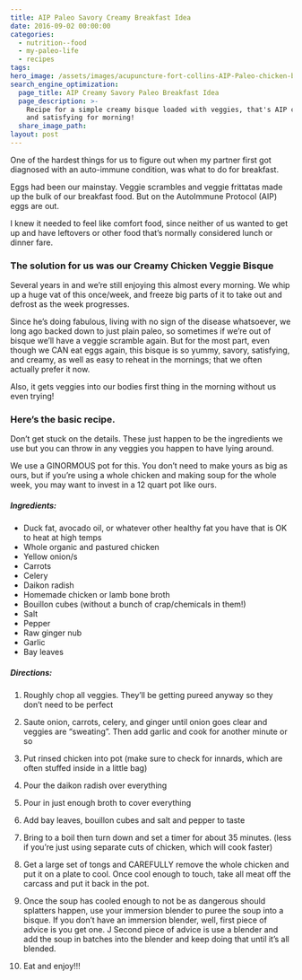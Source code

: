 ```yaml
---
title: AIP Paleo Savory Creamy Breakfast Idea
date: 2016-09-02 00:00:00
categories:
  - nutrition--food
  - my-paleo-life
  - recipes
tags:
hero_image: /assets/images/acupuncture-fort-collins-AIP-Paleo-chicken-bisque.jpg
search_engine_optimization:
  page_title: AIP Creamy Savory Paleo Breakfast Idea
  page_description: >-
    Recipe for a simple creamy bisque loaded with veggies, that's AIP complaint
    and satisfying for morning!
  share_image_path:
layout: post
---
```


One of the hardest things for us to figure out when my partner first got diagnosed with an auto-immune condition, was what to do for breakfast.

Eggs had been our mainstay. Veggie scrambles and veggie frittatas made up the bulk of our breakfast food. But on the AutoImmune Protocol (AIP) eggs are out. &nbsp;

I knew it needed to feel like comfort food, since neither of us wanted to get up and have leftovers or other food that’s normally considered lunch or dinner fare.

### The solution for us was our Creamy Chicken Veggie Bisque

Several years in and we’re still enjoying this almost every morning. We whip up a huge vat of this once/week, and freeze big parts of it to take out and defrost as the week progresses.

Since he’s doing fabulous, living with no sign of the disease whatsoever, we long ago backed down to just plain paleo, so sometimes if we’re out of bisque we’ll have a veggie scramble again. But for the most part, even though we CAN eat eggs again, this bisque is so yummy, savory, satisfying, and creamy, as well as easy to reheat in the mornings; that we often actually prefer it now.

Also, it gets veggies into our bodies first thing in the morning without us even trying!

### Here’s the basic recipe.

Don’t get stuck on the details. These just happen to be the ingredients we use but you can throw in any veggies you happen to have lying around.

We use a GINORMOUS pot for this. You don’t need to make yours as big as ours, but if you’re using a whole chicken and making soup for the whole week, you may want to invest in a 12 quart pot like ours.

##### Ingredients:

* Duck fat, avocado oil, or whatever other healthy fat you have that is OK to heat at high temps
* Whole organic and pastured chicken
* Yellow onion/s
* Carrots
* Celery
* Daikon radish
* Homemade chicken or lamb bone broth
* Bouillon cubes (without a bunch of crap/chemicals in them!)
* Salt
* Pepper
* Raw ginger nub
* Garlic
* Bay leaves

##### Directions:

1) Roughly chop all veggies. They’ll be getting pureed anyway so they don’t need to be perfect

2) Saute onion, carrots, celery, and ginger until onion goes clear and veggies are “sweating”. Then add garlic and cook for another minute or so

3) Put rinsed chicken into pot (make sure to check for innards, which are often stuffed inside in a little bag)

4) Pour the daikon radish over everything

5) Pour in just enough broth to cover everything

6) Add bay leaves, bouillon cubes and salt and pepper to taste

7) Bring to a boil then turn down and set a timer for about 35 minutes. (less if you’re just using separate cuts of chicken, which will cook faster)

8) Get a large set of tongs and CAREFULLY remove the whole chicken and put it on a plate to cool. Once cool enough to touch, take all meat off the carcass and put it back in the pot.&nbsp;

9) Once the soup has cooled enough to not be as dangerous should splatters happen, use your immersion blender to puree the soup into a bisque. If you don’t have an immersion blender, well, first piece of advice is you get one. J Second piece of advice is use a blender and add the soup in batches into the blender and keep doing that until it’s all blended.

10) Eat and enjoy!!!